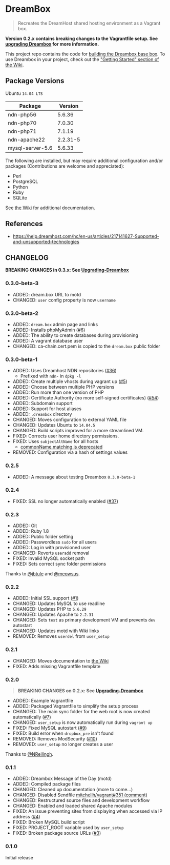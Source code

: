 DreamBox
========

> Recreates the DreamHost shared hosting environment as a Vagrant box.

**Version 0.2.x contains breaking changes to the Vagrantfile setup. See [upgrading Dreambox][upgrading_dreambox] for more information.**

This project repo contains the code for [building the Dreambox base box][wiki_build]. To use Dreambox in your project, check out the ["Getting Started" section of the Wiki][getting_started].

## Package Versions

Ubuntu `14.04 LTS`

| Package           | Version    |
| ------------------|------------|
| ndn-php56         | 5.6.36     |
| ndn-php70         | 7.0.30     |
| ndn-php71         | 7.1.19     |
| ndn-apache22      | 2.2.31-5   |
| mysql-server-5.6  | 5.6.33     |

The following are installed, but may require additional configuration and/or packages (Contributions are welcome and appreciated):
* Perl
* PostgreSQL
* Python
* Ruby
* SQLite

See [the Wiki][getting_started] for additional documentation.

## References

- https://help.dreamhost.com/hc/en-us/articles/217141627-Supported-and-unsupported-technologies

## CHANGELOG

**BREAKING CHANGES in 0.3.x: See [Upgrading-Dreambox](Upgrading-Dreambox)**

### 0.3.0-beta-3

- ADDED: dream.box URL to motd
- CHANGED: `user` config property is now `username`

### 0.3.0-beta-2

- ADDED: `dream.box` admin page and links
- ADDED: Installs phpMyAdmin ([#6](../../issues/6))
- ADDED: The ability to create databases during provisioning
- ADDED: A vagrant database user
- CHANGED: ca-chain.cert.pem is copied to the `dream.box` public folder

### 0.3.0-beta-1

- ADDED: Uses Dreamhost NDN repositories ([#36](../../issues/36))
  - Prefixed with `ndn-` in `dpkg -l`
- ADDED: Create multiple vhosts during vagrant up ([#5](../../issues/5))
- ADDED: Choose between multiple PHP versions
- ADDED: Run more than one version of PHP
- ADDED: Certificate Authority (no more self-signed certificates) ([#54](../../issues/54))
- ADDED: Subdomain support
- ADDED: Support for host aliases
- ADDED: `.dreambox` directory
- CHANGED: Moves configuration to external YAML file
- CHANGED: Updates Ubuntu to `14.04.5`
- CHANGED: Build scripts improved for a more streamlined VM.
- FIXED: Corrects user home directory permissions.
- FIXED: Uses `subjectAltName` for all hosts
	- [commonName matching is deprecated](https://groups.google.com/a/chromium.org/forum/m/#!topic/security-dev/IGT2fLJrAeo)
- REMOVED: Configuration via a hash of settings values

### 0.2.5

- ADDED: A message about testing Dreambox `0.3.0-beta-1`

### 0.2.4

- FIXED: SSL no longer automatically enabled ([#37](../../issues/37))

### 0.2.3

- ADDED: Git
- ADDED: Ruby 1.8
- ADDED: Public folder setting
- ADDED: Passwordless `sudo` for all users
- ADDED: Log in with provisioned user
- CHANGED: Reverts `useradd` removal
- FIXED: Invalid MySQL socket path
- FIXED: Sets correct sync folder permissions

Thanks to [@jbtule](https://github.com/jbtule) and [@meowsus](https://github.com/meowsus).

### 0.2.2

- ADDED: Initial SSL support ([#1](../../issues/1))
- CHANGED: Updates MySQL to use readline
- CHANGED: Updates PHP to `5.6.29`
- CHANGED: Updates Apache to `2.2.31`
- CHANGED: Sets `test` as primary development VM and prevents `dev` autostart
- CHANGED: Updates motd with Wiki links
- REMOVED: Removes `userdel` from `user_setup`

### 0.2.1

- CHANGED: Moves documentation to [the Wiki](Home)
- FIXED: Adds missing Vagrantfile template

### 0.2.0

> **BREAKING CHANGES on 0.2.x: See [Upgrading-Dreambox][upgrading_dreambox]**

- ADDED: Example Vagrantfile
- ADDED: Packaged Vagrantfile to simplify the setup process
- CHANGED: The main sync folder for the web root is now created automatically ([#7](../../issues/7))
- CHANGED: `user_setup` is now automatically run during `vagrant up`
- FIXED: Fixed MySQL autostart ([#9](../../issues/9))
- FIXED: Build error when `dropbox_pre` isn't found
- REMOVED: Removes ModSecurity ([#10](../../issues/10))
- REMOVED: `user_setup` no longer creates a user

Thanks to [@NReilingh](https://github.com/NReilingh).

### 0.1.1

- ADDED: Dreambox Message of the Day (motd)
- ADDED: Compiled package files
- CHANGED: Cleaned up documentation (more to come...)
- CHANGED: Disabled Sendfile [mitchellh/vagrant#351 (comment)](https://github.com/mitchellh/vagrant/issues/351#issuecomment-1339640)
- CHANGED: Restructured source files and development workflow
- CHANGED: Enabled and loaded shared Apache modules
- FIXED: An issue preventing sites from displaying when accessed via IP address ([#4](../../issues/4))
- FIXED: Broken MySQL build script
- FIXED: PROJECT_ROOT variable used by `user_setup`
- FIXED: Broken package source URLs ([#3](../../issues/3))

### 0.1.0

Initial release

[getting_started]: ../../wiki/Home
[wiki_build]: ../../wiki/Building-Dreambox
[upgrading_dreambox]: ../../wiki/Upgrading-Dreambox
